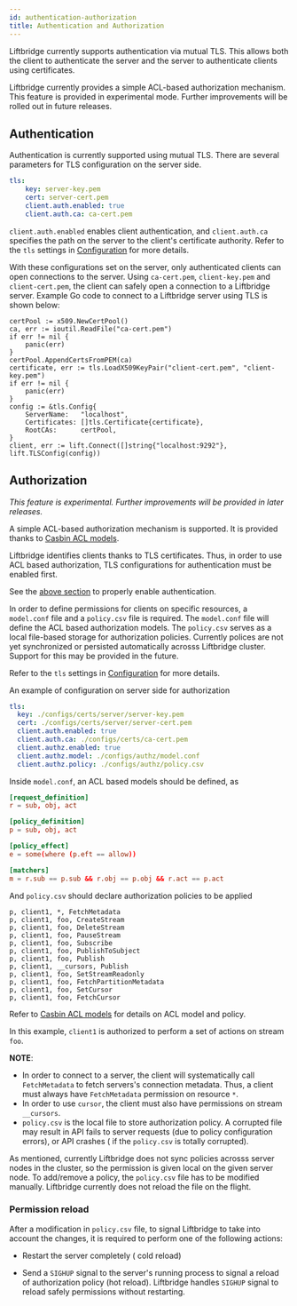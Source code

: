 ```yaml
---
id: authentication-authorization
title: Authentication and Authorization
---
```


Liftbridge currently supports authentication via mutual TLS. This allows both
the client to authenticate the server and the server to authenticate clients
using certificates.

Liftbridge currently provides a simple ACL-based authorization mechanism. This feature is provided in experimental mode. Further improvements will be rolled out in future releases.

## Authentication

Authentication is currently supported using mutual TLS. There are several
parameters for TLS configuration on the server side.

```yaml
tls:
    key: server-key.pem
    cert: server-cert.pem
    client.auth.enabled: true
    client.auth.ca: ca-cert.pem
```

`client.auth.enabled` enables client authentication, and `client.auth.ca`
specifies the path on the server to the client's certificate authority. Refer
to the `tls` settings in
[Configuration](./configuration.md#configuration-settings) for more details.

With these configurations set on the server, only authenticated clients can
open connections to the server. Using `ca-cert.pem`, `client-key.pem` and
`client-cert.pem`, the client can safely open a connection to a Liftbridge
server. Example Go code to connect to a Liftbridge server using TLS is shown
below:

```golang
certPool := x509.NewCertPool()
ca, err := ioutil.ReadFile("ca-cert.pem")
if err != nil {
	panic(err)
}
certPool.AppendCertsFromPEM(ca)
certificate, err := tls.LoadX509KeyPair("client-cert.pem", "client-key.pem")
if err != nil {
	panic(err)
}
config := &tls.Config{
	ServerName:   "localhost",
	Certificates: []tls.Certificate{certificate},
	RootCAs:      certPool,
}
client, err := lift.Connect([]string{"localhost:9292"}, lift.TLSConfig(config))
```

## Authorization

*This feature is experimental. Further improvements will be provided in later releases.*

A simple ACL-based authorization mechanism is supported. It is provided thanks to [Casbin ACL models](https://github.com/casbin/casbin#examples).

Liftbridge identifies clients thanks to TLS certificates. Thus, in order to use ACL based authorization, TLS configurations for authentication must be enabled first.

See the [above section](#authentication) to properly enable authentication.

In order to define permissions for clients on specific resources, a `model.conf` file and a `policy.csv` file is required. The `model.conf` file will define the ACL based authorization models. The `policy.csv` serves as a local file-based storage for authorization policies. Currently polices are not yet synchronized or persisted automatically acrosss Liftbridge cluster. Support for this may be provided in the future.

Refer to the `tls` settings in
[Configuration](./configuration.md#configuration-settings) for more details.

An example of configuration on server side for authorization

```yaml
tls:
  key: ./configs/certs/server/server-key.pem
  cert: ./configs/certs/server/server-cert.pem
  client.auth.enabled: true
  client.auth.ca: ./configs/certs/ca-cert.pem
  client.authz.enabled: true
  client.authz.model: ./configs/authz/model.conf
  client.authz.policy: ./configs/authz/policy.csv

```

Inside `model.conf`, an ACL based models should be defined, as

```conf
[request_definition]
r = sub, obj, act

[policy_definition]
p = sub, obj, act

[policy_effect]
e = some(where (p.eft == allow))

[matchers]
m = r.sub == p.sub && r.obj == p.obj && r.act == p.act

```

And `policy.csv` should declare authorization policies to be applied

```csv
p, client1, *, FetchMetadata
p, client1, foo, CreateStream
p, client1, foo, DeleteStream
p, client1, foo, PauseStream
p, client1, foo, Subscribe
p, client1, foo, PublishToSubject
p, client1, foo, Publish
p, client1, __cursors, Publish
p, client1, foo, SetStreamReadonly
p, client1, foo, FetchPartitionMetadata
p, client1, foo, SetCursor
p, client1, foo, FetchCursor
```

Refer to [Casbin ACL models](https://github.com/casbin/casbin#examples) for details on ACL model and policy.

In this example, `client1` is authorized to perform a set of actions on stream `foo`.

**NOTE**: 
- In order to connect to a server, the client will systematically call `FetchMetadata` to fetch servers's connection metadata. Thus, a client must always have `FetchMetadata` permission on resource `*`. 
- In order to use `cursor`, the client must also have permissions on stream `__cursors`.
- `policy.csv` is the local file to store authorization policy. A corrupted file may result in API fails to server requests (due to policy configuration errors), or API crashes ( if the `policy.csv` is totally corrupted).

As mentioned, currently Liftbridge does not sync policies acrosss server nodes in the cluster, so the permission is given local on the given server node. To add/remove a policy, the `policy.csv` file has to be modified manually. Liftbridge currently does not reload the file on the flight.

### Permission reload

After a modification in `policy.csv` file, to signal Liftbridge to take into account the changes, it is required to perform one of the following actions:

- Restart the server completely ( cold reload)

- Send a `SIGHUP` signal to the server's running process to signal a reload of authorization policy (hot reload). Liftbridge handles `SIGHUP` signal to reload safely permissions without restarting.